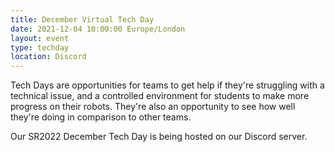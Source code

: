 ```yaml
---
title: December Virtual Tech Day
date: 2021-12-04 10:00:00 Europe/London
layout: event
type: techday
location: Discord
---
```


Tech Days are opportunities for teams to get help if they're struggling with a
technical issue, and a controlled environment for students to make more
progress on their robots. They're also an opportunity to see how well they're
doing in comparison to other teams.

Our SR2022 December Tech Day is being hosted on our Discord server.
